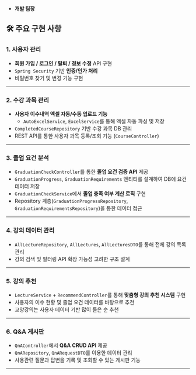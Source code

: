 - **개발 팀장**
## 🛠️ 주요 구현 사항
### 1. 사용자 관리
- **회원 가입 / 로그인 / 탈퇴 / 정보 수정** API 구현
- `Spring Security` 기반 **인증/인가 처리**
- 비밀번호 찾기 및 변경 기능 구현

---

### 2. 수강 과목 관리
- **사용자 이수내역 엑셀 자동/수동 업로드 기능**
  - `AutoExcelService`, `ExcelService`를 통해 엑셀 자동 파싱 및 저장
- `CompletedCourseRepository` 기반 수강 과목 DB 관리
- REST API를 통한 사용자 과목 등록/조회 기능 (`CourseController`)

---

### 3. 졸업 요건 분석
- `GraduationCheckController`를 통한 **졸업 요건 검증 API** 제공
- `GraduationProgress`, `GraduationRequirements` 엔티티를 설계하여 DB에 요건 데이터 저장
- `GraduationCheckService`에서 **졸업 충족 여부 계산 로직** 구현
- Repository 계층(`GraduationProgressRepository`, `GraduationRequirementsRepository`)을 통한 데이터 접근

---

### 4. 강의 데이터 관리
- `AllLectureRepository`, `AllLectures`, `AllLecturesDTO`를 통해 전체 강의 목록 관리
- 강의 검색 및 필터링 API 확장 가능성 고려한 구조 설계

---

### 5. 강의 추천
- `LectureService` + `RecommendController`를 통해 **맞춤형 강의 추천 시스템** 구현
- 사용자의 이수 현황 및 졸업 요건 데이터를 바탕으로 추천
-  교양강의는 사용자 데이터 기반 많이 들은 순 추천

---

### 6. Q&A 게시판
- `QnAController`에서 **Q&A CRUD API** 제공
- `QnARepository`, `QnARequestDTO`를 이용한 데이터 관리
- 사용관련 질문과 답변을 기록 및 조회할 수 있는 게시판 기능

---

